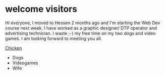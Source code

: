 # welcome visitors

Hi everyone, I moved to Hessen 2 months ago and I'm starting the Web Dev course next week.
I have worked as a graphic designer/ DTP operator and advertising technician.
I waste ;-) my free time on my two dogs and video games.
I am looking forward to meeting you all.

[Chicken]([https://preview.redd.it/iaj8pi53k5671.jpg?width=640&crop=smart&auto=webp&s=7f4947080c2b269b9f9b888faf359e335208eb26](https://i.redd.it/iaj8pi53k5671.jpg))

- Dogs
- Videogames
- Wife
